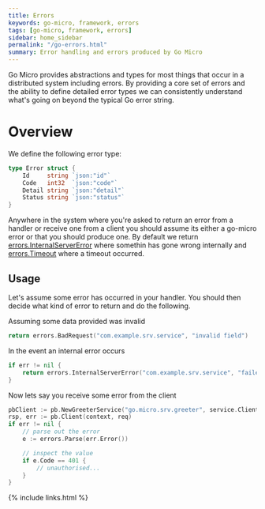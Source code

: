 ```yaml
---
title: Errors
keywords: go-micro, framework, errors
tags: [go-micro, framework, errors]
sidebar: home_sidebar
permalink: "/go-errors.html"
summary: Error handling and errors produced by Go Micro
---
```


Go Micro provides abstractions and types for most things that occur in a distributed system including errors. By 
providing a core set of errors and the ability to define detailed error types we can consistently understand 
what's going on beyond the typical Go error string.

# Overview

We define the following error type:

```go
type Error struct {
    Id     string `json:"id"`
    Code   int32  `json:"code"`
    Detail string `json:"detail"`
    Status string `json:"status"`
}
```

Anywhere in the system where you're asked to return an error from a handler or receive one from a client you should assume 
its either a go-micro error or that you should produce one. By default we return 
[errors.InternalServerError](https://godoc.org/github.com/micro/go-micro/errors#InternalServerError) where somethin has 
gone wrong internally and [errors.Timeout](https://godoc.org/github.com/micro/go-micro/errors#Timeout) where a timeout occurred.

## Usage

Let's assume some error has occurred in your handler. You should then decide what kind of error to return and do the following.


Assuming some data provided was invalid

```go
return errors.BadRequest("com.example.srv.service", "invalid field")
```

In the event an internal error occurs

```go
if err != nil {
	return errors.InternalServerError("com.example.srv.service", "failed to read db: %v", err.Error())
}
```

Now lets say you receive some error from the client

```go
pbClient := pb.NewGreeterService("go.micro.srv.greeter", service.Client())
rsp, err := pb.Client(context, req)
if err != nil {
	// parse out the error
	e := errors.Parse(err.Error())

	// inspect the value
	if e.Code == 401 {
		// unauthorised...
	}
}
```

{% include links.html %}
